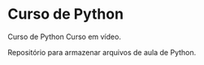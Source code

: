 # Curso de Python
 Curso de Python Curso em vídeo.

Repositório para armazenar arquivos de aula de Python.
